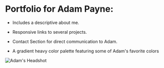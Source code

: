 # Portfolio for Adam Payne: 

  - Includes a descriptive about me.
  
  - Responsive links to several projects.
  
  - Contact Section for direct communication to Adam.
  
  - A gradient heavy color palette featuring some of Adam's favorite colors

  ![Adam's Headshot](./assets/images/class-pic-small-II.jpg)
